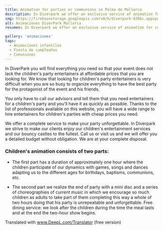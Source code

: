 ```yaml
---
title: Animation for parties or communions in Palma de Mallorca
description: In Diverpark we offer an exclusive service of animation for communions and birthdays in Palma de Mallorca.
img: https://firebasestorage.googleapis.com/v0/b/diverpark-836bc.appspot.com/o/background%2Fanmadoras.jpg?alt=media&token=8982f75c-bae2-47bb-b4dc-3fff235b4126
alt: Animaciones DiverPark Mallorca
resumen: In Diverpark we offer an exclusive service of animation for communions and birthdays in Palma de Mallorca. We offer you a complete service to make your party unforgettable. At Diverpark we strive to make our clients enjoy our children's entertainment services and our bouncy castles to the fullest. Call us or visit us and we will offer you a detailed budget without obligation. We are at your complete disposal.

gallery: 'animaciones'
tags: 
  - Animaciones infantiles
  - Fiesta de cumpleaños
  - Comuniones
---
```

In DiverPark you will find everything you need so that your event does not lack the children's party entertainers at affordable prices that you are looking for. We know that looking for children's party entertainers is very difficult when you are so busy to organize everything to have the best party for the protagonist of the event and his friends.

You only have to call our advisors and tell them that you need entertainers for a children's party and you'll have it as quickly as possible. Thanks to the list of professionals available on this website, you will have a wide range to hire entertainers for children's parties with cheap prices you need. 

We offer a complete service to make your party unforgettable. In Diverpark we strive to make our clients enjoy our children's entertainment services and our bouncy castles to the fullest. Call us or visit us and we will offer you a detailed budget without obligation. We are at your complete disposal.

### Children's animation consists of two parts:

* The first part has a duration of approximately one hour where the children participate of our dynamics with games, songs and dances adapting us to the different ages for birthdays, baptisms, communions, etc.

* The second part we realize the end of party with a mini disc and a series of choreographies of current music in which we encourage so much children as adults to take part of them completing this way a whole of two hours doing that his party is unrepeatable and unforgettable.
Free dining service: we look after the children during the time the meal lasts and at the end the two-hour show begins.

Translated with www.DeepL.com/Translator (free version)